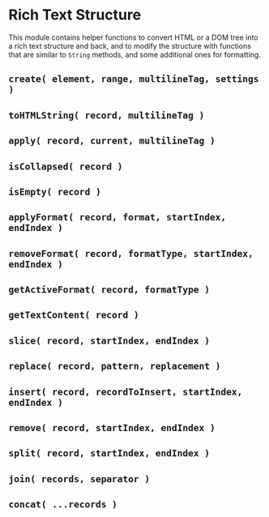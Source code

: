 # Rich Text Structure

This module contains helper functions to convert HTML or a DOM tree into a rich text structure and back, and to modify the structure with functions that are similar to `String` methods, and some additional ones for formatting.

## `create( element, range, multilineTag, settings )`

## `toHTMLString( record, multilineTag )`

## `apply( record, current, multilineTag )`

## `isCollapsed( record )`

## `isEmpty( record )`

## `applyFormat( record, format, startIndex, endIndex )`

## `removeFormat( record, formatType, startIndex, endIndex )`

## `getActiveFormat( record, formatType )`

## `getTextContent( record )`

## `slice( record, startIndex, endIndex )`

## `replace( record, pattern, replacement )`

## `insert( record, recordToInsert, startIndex, endIndex )`

## `remove( record, startIndex, endIndex )`

## `split( record, startIndex, endIndex )`

## `join( records, separator )`

## `concat( ...records )`
